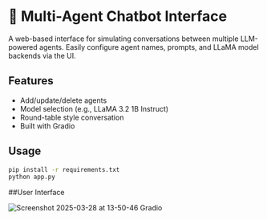# 🤖 Multi-Agent Chatbot Interface

A web-based interface for simulating conversations between multiple LLM-powered agents. Easily configure agent names, prompts, and LLaMA model backends via the UI.

## Features
- Add/update/delete agents
- Model selection (e.g., LLaMA 3.2 1B Instruct)
- Round-table style conversation
- Built with Gradio

## Usage

```bash
pip install -r requirements.txt
python app.py
```

##User Interface

![Screenshot 2025-03-28 at 13-50-46 Gradio](https://github.com/user-attachments/assets/2fc651ab-2a67-4e18-aa4e-fb83d3f3d4b9)

